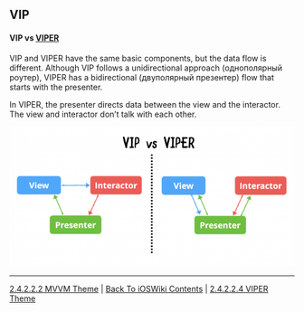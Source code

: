 ## VIP

#### VIP vs [VIPER](./2.4.2.2.4%20VIPER.md)

VIP and VIPER have the same basic components, but the data flow is different. Although VIP follows a unidirectional approach (однополярный роутер), VIPER has a bidirectional (двуполярный презентер) flow that starts with the presenter.

In VIPER, the presenter directs data between the view and the interactor. The view and interactor don’t talk with each other.

![Viper vs VIP](https://github.com/eldaroid/pictures/blob/master/iOSWiki/DesignPatterns/vip_vs_viper.png?raw=true)

---

[2.4.2.2.2 MVVM Theme](./2.4.2.2.2%20MVVM.md) | [Back To iOSWiki Contents](https://github.com/eldaroid/iOSWiki) | [2.4.2.2.4 VIPER Theme](./2.4.2.2.4%20VIPER.md)
